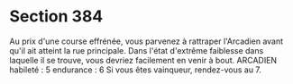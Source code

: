 # Section 384

Au prix d'une course effrénée, vous parvenez à rattraper 
l'Arcadien avant qu'il ait atteint la rue principale. Dans l'état 
d'extrême faiblesse dans laquelle il se trouve, vous devriez 
facilement en venir à bout. 
ARCADIEN habileté : 5 endurance : 6 
Si vous êtes vainqueur, rendez-vous au 7.